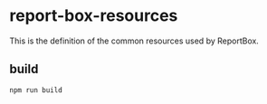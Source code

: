 # report-box-resources

This is the definition of the common resources used by ReportBox.

## build

```
npm run build
```
